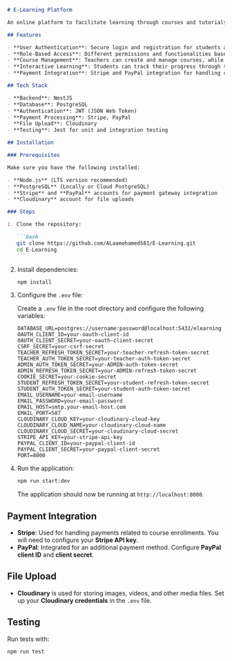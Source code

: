 ````markdown
# E-Learning Platform

An online platform to facilitate learning through courses and tutorials for students and teachers. This project is built using **NestJS** for the backend, **PostgreSQL** for the database, and integrates user authentication and role-based access for both students and teachers.

## Features

- **User Authentication**: Secure login and registration for students and teachers.
- **Role-Based Access**: Different permissions and functionalities based on user role (student/teacher).
- **Course Management**: Teachers can create and manage courses, while students can view and enroll in them.
- **Interactive Learning**: Students can track their progress through the course materials.
- **Payment Integration**: Stripe and PayPal integration for handling course payments.

## Tech Stack

- **Backend**: NestJS
- **Database**: PostgreSQL
- **Authentication**: JWT (JSON Web Token)
- **Payment Processing**: Stripe, PayPal
- **File Upload**: Cloudinary
- **Testing**: Jest for unit and integration testing

## Installation

### Prerequisites

Make sure you have the following installed:

- **Node.js** (LTS version recommended)
- **PostgreSQL** (Locally or Cloud PostgreSQL)
- **Stripe** and **PayPal** accounts for payment gateway integration
- **Cloudinary** account for file uploads

### Steps

1. Clone the repository:

   ```bash
   git clone https://github.com/ALaamohamed581/E-Learning.git
   cd E-Learning
   ```
````

2. Install dependencies:

   ```bash
   npm install
   ```

3. Configure the `.env` file:

   Create a `.env` file in the root directory and configure the following variables:

   ```env
   DATABASE_URL=postgres://username:password@localhost:5432/elearning
   OAUTH_CLIENT_ID=your-oauth-client-id
   OAUTH_CLIENT_SECRET=your-oauth-client-secret
   CSRF_SECRET=your-csrf-secret
   TEACHER_REFRESH_TOKEN_SECRET=your-teacher-refresh-token-secret
   TEACHER_AUTH_TOKEN_SECRET=your-teacher-auth-token-secret
   ADMIN_AUTH_TOKEN_SECRET=your-ADMIN-auth-token-secret
   ADMIN_REFRESH_TOKEN_SECRET=your-ADMIN-refresh-token-secret
   COOKIE_SECRET=your-cookie-secret
   STUDENT_REFRESH_TOKEN_SECRET=your-student-refresh-token-secret
   STUDENT_AUTH_TOKEN_SECRET=your-student-auth-token-secret
   EMAIL_USERNAME=your-email-username
   EMAIL_PASSWORD=your-email-password
   EMAIL_HOST=smtp.your-email-host.com
   EMAIL_PORT=587
   CLOUDINARY_CLOUD_KEY=your-cloudinary-cloud-key
   CLOUDINARY_CLOUD_NAME=your-cloudinary-cloud-name
   CLOUDINARY_CLOUD_SECRET=your-cloudinary-cloud-secret
   STRIPE_API_KEY=your-stripe-api-key
   PAYPAL_CLIENT_ID=your-paypal-client-id
   PAYPAL_CLIENT_SECRET=your-paypal-client-secret
   PORT=8000
   ```

4. Run the application:

   ```bash
   npm run start:dev
   ```

   The application should now be running at `http://localhost:8000`.

## Payment Integration

- **Stripe**: Used for handling payments related to course enrollments. You will need to configure your **Stripe API key**.
- **PayPal**: Integrated for an additional payment method. Configure **PayPal client ID** and **client secret**.

## File Upload

- **Cloudinary** is used for storing images, videos, and other media files. Set up your **Cloudinary credentials** in the `.env` file.

## Testing

Run tests with:

```bash
npm run test

```
